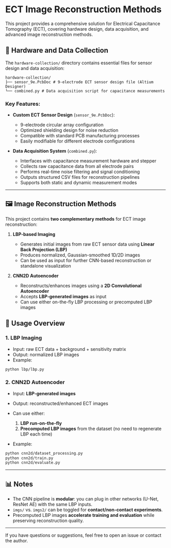 # ECT Image Reconstruction Methods

This project provides a comprehensive solution for Electrical Capacitance Tomography (ECT), covering hardware design, data acquisition, and advanced image reconstruction methods.

## 🔧 Hardware and Data Collection

The `hardware-collection/` directory contains essential files for sensor design and data acquisition:
```
hardware-collection/
├── sensor_9e.PcbDoc # 9-electrode ECT sensor design file (Altium Designer)
└── combined.py # Data acquisition script for capacitance measurements
```
### Key Features:
- **Custom ECT Sensor Design** (`sensor_9e.PcbDoc`):
  - 9-electrode circular array configuration
  - Optimized shielding design for noise reduction
  - Compatible with standard PCB manufacturing processes
  - Easily modifiable for different electrode configurations

- **Data Acquisition System** (`combined.py`):
  - Interfaces with capacitance measurement hardware and stepper
  - Collects raw capacitance data from all electrode pairs
  - Performs real-time noise filtering and signal conditioning
  - Outputs structured CSV files for reconstruction pipelines
  - Supports both static and dynamic measurement modes

---

## 🖼️ Image Reconstruction Methods

This project contains **two complementary methods** for ECT image reconstruction:

1. **LBP-based Imaging**  
   - Generates initial images from raw ECT sensor data using **Linear Back Projection (LBP)**  
   - Produces normalized, Gaussian-smoothed 1D/2D images  
   - Can be used as input for further CNN-based reconstruction or standalone visualization

2. **CNN2D Autoencoder**  
   - Reconstructs/enhances images using a **2D Convolutional Autoencoder**  
   - Accepts **LBP-generated images** as input  
   - Can use either on-the-fly LBP processing or precomputed LBP images


## 🚀 Usage Overview

### 1. LBP Imaging

- Input: raw ECT data + background + sensitivity matrix  
- Output: normalized LBP images  
- Example:
```bash
python lbp/lbp.py
```

### 2. CNN2D Autoencoder

- Input: **LBP-generated images**  
- Output: reconstructed/enhanced ECT images  
- Can use either:
  1. **LBP run-on-the-fly**  
  2. **Precomputed LBP images** from the dataset (no need to regenerate LBP each time)

- Example:
```bash
python cnn2d/dataset_processing.py
python cnn2d/train.py
python cnn2d/evaluate.py
```

---

## 📊 Notes

- The CNN pipeline is **modular**: you can plug in other networks (U-Net, ResNet AE) with the same LBP inputs.  
- `imgs/` vs. `imgs2/` can be toggled for **contact/non-contact experiments**.  
- Precomputed LBP images **accelerate training and evaluation** while preserving reconstruction quality.

---

If you have questions or suggestions, feel free to open an issue or contact the author.
